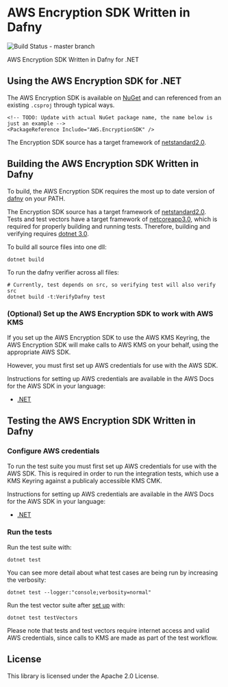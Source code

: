 # AWS Encryption SDK Written in Dafny

![Build Status - master branch](https://codebuild.us-west-2.amazonaws.com/badges?uuid=eyJlbmNyeXB0ZWREYXRhIjoiVmIzeGwwQmY5bXdMQXg2aVBneWtDc3FHSWRHTjYrNnVUem9nNXJFUmY2Rk1yRnJvSjJvK3JCL2RScFRjSVF1UjA1elR3L0xpTVpiNmRZS0RyWjJpTnBFPSIsIml2UGFyYW1ldGVyU3BlYyI6InBBQm1tT1BPNjB3RU9XUS8iLCJtYXRlcmlhbFNldFNlcmlhbCI6MX0%3D&branch=master)

AWS Encryption SDK Written in Dafny for .NET

## Using the AWS Encryption SDK for .NET
The AWS Encryption SDK is available on [NuGet](https://www.nuget.org/) and can referenced from an existing `.csproj` through typical ways.

```
<!-- TODO: Update with actual NuGet package name, the name below is just an example -->
<PackageReference Include="AWS.EncryptionSDK" />
```

The Encryption SDK source has a target framework of [netstandard2.0](https://docs.microsoft.com/en-us/dotnet/standard/net-standard).

## Building the AWS Encryption SDK Written in Dafny

To build, the AWS Encryption SDK requires the most up to date version of [dafny](https://github.com/dafny-lang/dafny) on your PATH.

The Encryption SDK source has a target framework of [netstandard2.0](https://docs.microsoft.com/en-us/dotnet/standard/net-standard).
Tests and test vectors have a target framework of [netcoreapp3.0](https://docs.microsoft.com/en-us/dotnet/standard/frameworks), which is required for properly building and running tests.
Therefore, building and verifying requires [dotnet 3.0](https://dotnet.microsoft.com/download/dotnet-core/3.0).

To build all source files into one dll:

```
dotnet build
```

To run the dafny verifier across all files:

```
# Currently, test depends on src, so verifying test will also verify src
dotnet build -t:VerifyDafny test
```

### (Optional) Set up the AWS Encryption SDK to work with AWS KMS

If you set up the AWS Encryption SDK to use the AWS KMS Keyring,
the AWS Encryption SDK will make calls to AWS KMS on your behalf,
using the appropriate AWS SDK.

However, you must first set up AWS credentials for use with the AWS SDK.

Instructions for setting up AWS credentials are available in the AWS Docs for the AWS SDK in your language:

- [.NET](https://docs.aws.amazon.com/sdk-for-net/v3/developer-guide/net-dg-config-creds.html)

## Testing the AWS Encryption SDK Written in Dafny

### Configure AWS credentials

To run the test suite you must first set up AWS credentials for use with the AWS SDK.
This is required in order to run the integration tests, which use a KMS Keyring against a publicaly accessible KMS CMK.

Instructions for setting up AWS credentials are available in the AWS Docs for the AWS SDK in your language:

- [.NET](https://docs.aws.amazon.com/sdk-for-net/v3/developer-guide/net-dg-config-creds.html)

### Run the tests

Run the test suite with:

```
dotnet test
```

You can see more detail about what test cases are being run by increasing the verbosity:

```
dotnet test --logger:"console;verbosity=normal"
```

Run the test vector suite after [set up](testVector/README.md) with:

```
dotnet test testVectors
```

Please note that tests and test vectors require internet access and valid AWS credentials, since calls to KMS are made as part of the test workflow.

## License

This library is licensed under the Apache 2.0 License.
